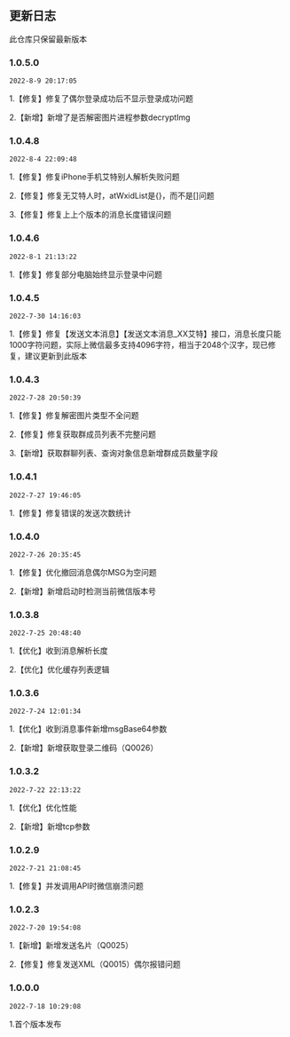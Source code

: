 ## 更新日志

此仓库只保留最新版本
### 1.0.5.0

`2022-8-9 20:17:05`

1.【修复】修复了偶尔登录成功后不显示登录成功问题

2.【新增】新增了是否解密图片进程参数decryptImg

### 1.0.4.8

`2022-8-4 22:09:48`

1.【修复】修复iPhone手机艾特别人解析失败问题

2.【修复】修复无艾特人时，atWxidList是\{\}，而不是\[\]问题

3.【修复】修复上上个版本的消息长度错误问题



### 1.0.4.6

`2022-8-1 21:13:22`

1.【修复】修复部分电脑始终显示登录中问题


### 1.0.4.5

`2022-7-30 14:16:03`

1.【修复】修复【发送文本消息】【发送文本消息_XX艾特】接口，消息长度只能1000字符问题，实际上微信最多支持4096字符，相当于2048个汉字，现已修复，建议更新到此版本


### 1.0.4.3

`2022-7-28 20:50:39`

1.【修复】修复解密图片类型不全问题

2.【修复】修复获取群成员列表不完整问题

3.【新增】获取群聊列表、查询对象信息新增群成员数量字段


### 1.0.4.1

`2022-7-27 19:46:05`

1.【修复】修复错误的发送次数统计

### 1.0.4.0

`2022-7-26 20:35:45`

1.【修复】优化撤回消息偶尔MSG为空问题

2.【新增】新增启动时检测当前微信版本号

### 1.0.3.8

`2022-7-25 20:48:40`

1.【优化】收到消息解析长度

2.【优化】优化缓存列表逻辑

### 1.0.3.6

`2022-7-24 12:01:34`

1.【优化】收到消息事件新增msgBase64参数

2.【新增】新增获取登录二维码（Q0026）

### 1.0.3.2

`2022-7-22 22:13:22`

1.【优化】优化性能

2.【新增】新增tcp参数

### 1.0.2.9

`2022-7-21 21:08:45`

1.【修复】并发调用API时微信崩溃问题

### 1.0.2.3

`2022-7-20 19:54:08`

1.【新增】新增发送名片（Q0025）

2.【修复】修复发送XML（Q0015）偶尔报错问题

### 1.0.0.0

`2022-7-18 10:29:08`

1.首个版本发布